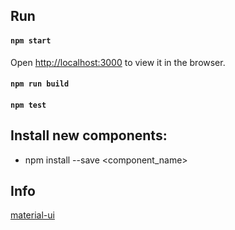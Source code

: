 ## Run
#### `npm start`
Open [http://localhost:3000](http://localhost:3000) to view it in the browser.
#### `npm run build`
#### `npm test`

## Install new components:
* npm install --save <component_name>

## Info
[material-ui](https://material-ui.com/ru/)